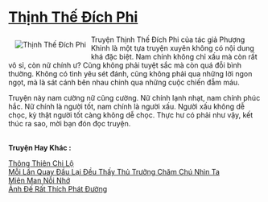<a href="https://utruyen.com/thinh-the-dich-phi/13353/" title="Thịnh Thế Đích Phi"><h1>Thịnh Thế Đích Phi</h1></a><div style="display:table"><img align="right" style="float: left; padding: 10px;" src="https://utruyen.com/images/story/200x260/thinh-the-dich-phi.jpg" alt="Thịnh Thế Đích Phi">Truyện Thịnh Thế Đích Phi của tác giả Phượng Khinh là một tựa truyện xuyên không có nội dung khá đặc biệt. Nam chính không chỉ xấu mà còn rất vô sỉ, còn nữ chính ư? Cũng không phải tuyệt sắc mà còn quá đỗi bình thường. Không có tình yêu sét đánh, cũng không phải qua những lời ngon ngọt, mà là sát cánh bên nhau chinh qua những cuộc chiến đẫm máu.<p></p>Truyện này nam cường nữ cũng cường. Nữ chính lạnh nhạt, nam chính phúc hắc. Nữ chính là người tốt, nam chính là người xấu. Người xấu không dễ chọc, kỳ thật người tốt càng không dễ chọc. Thực hư có phải như vậy, kết thúc ra sao, mời bạn đón đọc truyện.</div><p><br><b>Truyện Hay Khác :</b></p><a href="https://utruyen.com/thong-thien-chi-lo/340/" alt="Thông Thiên Chi Lộ">Thông Thiên Chi Lộ</a><br/><a href="https://dammyh.wordpress.com/2019/11/07/moi-lan-quay-dau-lai-deu-thay-thu-truong-cham-chu-nhin-ta/" alt="Mỗi Lần Quay Đầu Lại Đều Thấy Thủ Trưởng Chăm Chú Nhìn Ta">Mỗi Lần Quay Đầu Lại Đều Thấy Thủ Trưởng Chăm Chú Nhìn Ta</a><br/><a href="https://github.com/quanluxury/ngontinhhot/tree/master/truyenhay/20021/" alt="Miên Man Nỗi Nhớ">Miên Man Nỗi Nhớ</a><br/><a href="https://github.com/quanluxury/truyenhot/tree/master/truyenhay/17199/" alt="Ảnh Đế Rất Thích Phát Đường">Ảnh Đế Rất Thích Phát Đường</a><br/>